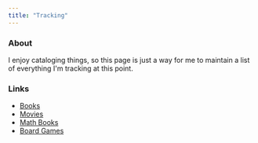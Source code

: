 ```yaml
---
title: "Tracking"
---
```


### About

I enjoy cataloging things, so this page is just a way for me to maintain a list of everything I'm tracking at this point. 

### Links

- [Books](https://www.goodreads.com/user/show/117507299-siddhartha-srivastava)
- [Movies](https://trakt.tv/users/gravito12345)
- [Math Books](/mathbooks/)
- [Board Games](https://boardgamegeek.com/user/gravito841)

